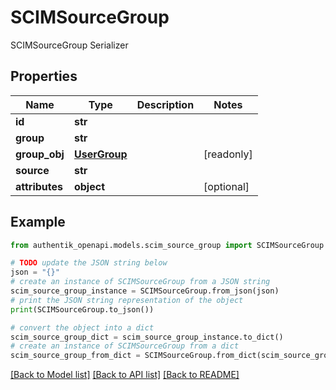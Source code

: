 # SCIMSourceGroup

SCIMSourceGroup Serializer

## Properties

Name | Type | Description | Notes
------------ | ------------- | ------------- | -------------
**id** | **str** |  | 
**group** | **str** |  | 
**group_obj** | [**UserGroup**](UserGroup.md) |  | [readonly] 
**source** | **str** |  | 
**attributes** | **object** |  | [optional] 

## Example

```python
from authentik_openapi.models.scim_source_group import SCIMSourceGroup

# TODO update the JSON string below
json = "{}"
# create an instance of SCIMSourceGroup from a JSON string
scim_source_group_instance = SCIMSourceGroup.from_json(json)
# print the JSON string representation of the object
print(SCIMSourceGroup.to_json())

# convert the object into a dict
scim_source_group_dict = scim_source_group_instance.to_dict()
# create an instance of SCIMSourceGroup from a dict
scim_source_group_from_dict = SCIMSourceGroup.from_dict(scim_source_group_dict)
```
[[Back to Model list]](../README.md#documentation-for-models) [[Back to API list]](../README.md#documentation-for-api-endpoints) [[Back to README]](../README.md)


